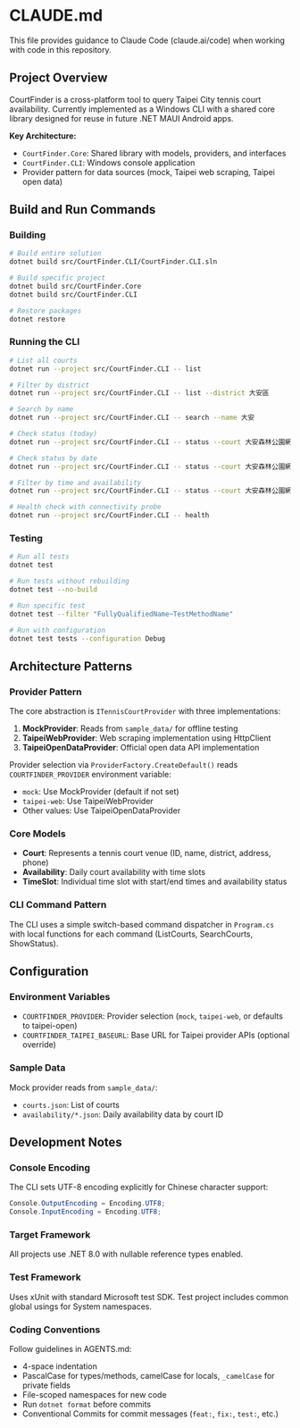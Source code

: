 # CLAUDE.md

This file provides guidance to Claude Code (claude.ai/code) when working with code in this repository.

## Project Overview

CourtFinder is a cross-platform tool to query Taipei City tennis court availability. Currently implemented as a Windows CLI with a shared core library designed for reuse in future .NET MAUI Android apps.

**Key Architecture:**
- `CourtFinder.Core`: Shared library with models, providers, and interfaces
- `CourtFinder.CLI`: Windows console application
- Provider pattern for data sources (mock, Taipei web scraping, Taipei open data)

## Build and Run Commands

### Building
```bash
# Build entire solution
dotnet build src/CourtFinder.CLI/CourtFinder.CLI.sln

# Build specific project
dotnet build src/CourtFinder.Core
dotnet build src/CourtFinder.CLI

# Restore packages
dotnet restore
```

### Running the CLI
```bash
# List all courts
dotnet run --project src/CourtFinder.CLI -- list

# Filter by district
dotnet run --project src/CourtFinder.CLI -- list --district 大安區

# Search by name
dotnet run --project src/CourtFinder.CLI -- search --name 大安

# Check status (today)
dotnet run --project src/CourtFinder.CLI -- status --court 大安森林公園網球場

# Check status by date
dotnet run --project src/CourtFinder.CLI -- status --court 大安森林公園網球場 --date 2025-10-01

# Filter by time and availability
dotnet run --project src/CourtFinder.CLI -- status --court 大安森林公園網球場 --date 2025-10-01 --time 06:00-09:00 --available

# Health check with connectivity probe
dotnet run --project src/CourtFinder.CLI -- health
```

### Testing
```bash
# Run all tests
dotnet test

# Run tests without rebuilding
dotnet test --no-build

# Run specific test
dotnet test --filter "FullyQualifiedName~TestMethodName"

# Run with configuration
dotnet test tests --configuration Debug
```

## Architecture Patterns

### Provider Pattern
The core abstraction is `ITennisCourtProvider` with three implementations:

1. **MockProvider**: Reads from `sample_data/` for offline testing
2. **TaipeiWebProvider**: Web scraping implementation using HttpClient
3. **TaipeiOpenDataProvider**: Official open data API implementation

Provider selection via `ProviderFactory.CreateDefault()` reads `COURTFINDER_PROVIDER` environment variable:
- `mock`: Use MockProvider (default if not set)
- `taipei-web`: Use TaipeiWebProvider
- Other values: Use TaipeiOpenDataProvider

### Core Models
- **Court**: Represents a tennis court venue (ID, name, district, address, phone)
- **Availability**: Daily court availability with time slots
- **TimeSlot**: Individual time slot with start/end times and availability status

### CLI Command Pattern
The CLI uses a simple switch-based command dispatcher in `Program.cs` with local functions for each command (ListCourts, SearchCourts, ShowStatus).

## Configuration

### Environment Variables
- `COURTFINDER_PROVIDER`: Provider selection (`mock`, `taipei-web`, or defaults to taipei-open)
- `COURTFINDER_TAIPEI_BASEURL`: Base URL for Taipei provider APIs (optional override)

### Sample Data
Mock provider reads from `sample_data/`:
- `courts.json`: List of courts
- `availability/*.json`: Daily availability data by court ID

## Development Notes

### Console Encoding
The CLI sets UTF-8 encoding explicitly for Chinese character support:
```csharp
Console.OutputEncoding = Encoding.UTF8;
Console.InputEncoding = Encoding.UTF8;
```

### Target Framework
All projects use .NET 8.0 with nullable reference types enabled.

### Test Framework
Uses xUnit with standard Microsoft test SDK. Test project includes common global usings for System namespaces.

### Coding Conventions
Follow guidelines in AGENTS.md:
- 4-space indentation
- PascalCase for types/methods, camelCase for locals, `_camelCase` for private fields
- File-scoped namespaces for new code
- Run `dotnet format` before commits
- Conventional Commits for commit messages (`feat:`, `fix:`, `test:`, etc.)
